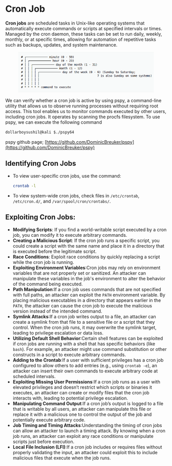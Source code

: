 # Cron Job

**Cron jobs** are scheduled tasks in Unix-like operating systems that automatically execute commands or scripts at specified intervals or times. Managed by the cron daemon, these tasks can be set to run daily, weekly, monthly, or at specific times, allowing for automation of repetitive tasks such as backups, updates, and system maintenance.

<figure><img src="../.gitbook/assets/image (1) (1).png" alt=""><figcaption></figcaption></figure>

We can verify whether a cron job is active by using pspy, a command-line utility that allows us to observe running processes without requiring root access. This tool enables us to monitor commands executed by other users, including cron jobs. It operates by scanning the procfs filesystem. To use pspy, we can execute the following command

```bash
dollarboysushil@kali $./pspy64 
```

pspy github page; [https://github.com/DominicBreuker/pspy](https://github.com/DominicBreuker/pspy)



## Identifying Cron Jobs

*   To view user-specific cron jobs, use the command:

    ```bash
    crontab -l
    ```
* To view system-wide cron jobs, check files in `/etc/crontab`, `/etc/cron.d/`, and `/var/spool/cron/crontabs/`.



## Exploiting Cron Jobs:

* **Modifying Scripts**: If you find a world-writable script executed by a cron job, you can modify it to execute arbitrary commands.
* **Creating a Malicious Script**: If the cron job runs a specific script, you could create a script with the same name and place it in a directory that is executed before the legitimate script.
* **Race Conditions**: Exploit race conditions by quickly replacing a script while the cron job is running.
* **Exploiting Environment Variables**:Cron jobs may rely on environment variables that are not properly set or sanitized. An attacker can manipulate these variables in the job's environment to alter the behavior of the command being executed.
* **Path Manipulation**:If a cron job uses commands that are not specified with full paths, an attacker can exploit the `PATH` environment variable. By placing malicious executables in a directory that appears earlier in the `PATH`, the attacker can cause the cron job to execute the malicious version instead of the intended command.
* **Symlink Attacks**:If a cron job writes output to a file, an attacker can create a symlink from that file to a sensitive file or a script that they control. When the cron job runs, it may overwrite the symlink target, leading to privilege escalation or data loss.
* **Utilizing Default Shell Behavior**:Certain shell features can be exploited if cron jobs are running with a shell that has specific behaviors (like `bash`). For example, an attacker might use command substitution or other constructs in a script to execute arbitrary commands.
* **Adding to the Crontab**:If a user with sufficient privileges has a cron job configured to allow others to add entries (e.g., using `crontab -e`), an attacker can insert their own commands to execute arbitrary code at scheduled intervals.
* **Exploiting Missing User Permissions**:If a cron job runs as a user with elevated privileges and doesn’t restrict which scripts or binaries it executes, an attacker can create or modify files that the cron job interacts with, leading to potential privilege escalation.
* **Manipulating Command Output**:If a cron job’s output is logged to a file that is writable by all users, an attacker can manipulate this file or replace it with a malicious one to control the output of the job and potentially execute arbitrary code.
* **Job Timing and Timing Attacks**:Understanding the timing of cron jobs can allow an attacker to launch a timing attack. By knowing when a cron job runs, an attacker can exploit any race conditions or manipulate scripts just before execution.
* **Local File Inclusion (LFI)**:If a cron job includes or requires files without properly validating the input, an attacker could exploit this to include malicious files that execute when the job runs.
